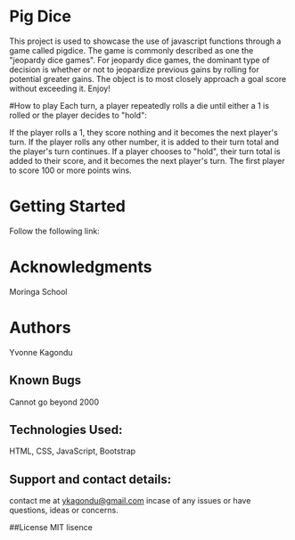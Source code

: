 # Pig Dice
This project is used to showcase the use of javascript functions through a game called pigdice.
The game is commonly described as one the "jeopardy dice games". For jeopardy dice games, the dominant type of decision is whether or not to jeopardize previous gains by rolling for potential greater gains. The object is to most closely approach a goal score without exceeding it.  Enjoy!

#How to play
Each turn, a player repeatedly rolls a die until either a 1 is rolled or the player decides to "hold":

If the player rolls a 1, they score nothing and it becomes the next player's turn.
If the player rolls any other number, it is added to their turn total and the player's turn continues.
If a player chooses to "hold", their turn total is added to their score, and it becomes the next player's turn.
The first player to score 100 or more points wins.

# Getting Started
Follow the following link:

# Acknowledgments
Moringa School

# Authors
Yvonne Kagondu

## Known Bugs
Cannot go beyond 2000

## Technologies Used:
HTML, CSS, JavaScript, Bootstrap

## Support and contact details:
contact me at ykagondu@gmail.com incase of any issues or have questions, ideas or concerns.

##License
MIT lisence

